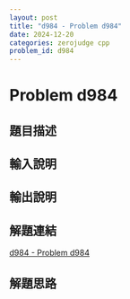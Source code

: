 ```yaml
---
layout: post
title: "d984 - Problem d984"
date: 2024-12-20
categories: zerojudge cpp
problem_id: d984
---
```


# Problem d984

## 題目描述



## 輸入說明



## 輸出說明



## 解題連結

[d984 - Problem d984](https://zerojudge.tw/ShowProblem?problemid=d984)

## 解題思路

